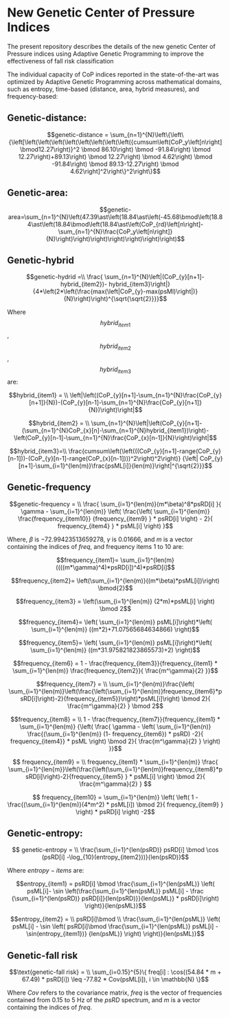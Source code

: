 # New Genetic Center of Pressure Indices

The present repository describes the details of the new genetic Center of Pressure indices using Adaptive Genetic Programming to improve the effectiveness of fall risk classification

The individual capacity of CoP indices reported in the state-of-the-art was optimized by Adaptive Genetic Programming across mathematical domains, such as entropy, time-based (distance, area, hybrid measures), and frequency-based:

## Genetic-distance:

```math
genetic-distance = \sum_{n=1}^{N}\left\{\left\{\left[\left(\left(\left(\left(\left(\left(\left(\left({cumsum\left(CoP_y\left[n\right] \bmod12.27\right)}^2 \bmod 86.10\right) \bmod -91.84\right) \bmod 12.27\right)+89.13\right) \bmod 12.27\right) \bmod 4.62\right) \bmod -91.84\right) \bmod 89.13-12.27\right) \bmod 4.62\right]^2\right\}^2\right\}
```

## Genetic-area:

```math
genetic-area=\sum_{n=1}^{N}\left(47.39\ast\left(18.84\ast\left(-45.68\bmod\left(18.84\ast\left(18.84\bmod\left(18.84\ast\left(CoP_{rd}\left[n\right]-\sum_{n=1}^{N}\frac{CoP_y\left[n\right]}{N}\right)\right)\right)\right)\right)\right)\right)
```


## Genetic-hybrid

```math
genetic-hydrid =\\
\frac{ \sum_{n=1}^{N}\left|(CoP_{y}[n+1]-hybrid_{item2})- hybrid_{item3}\right|}{4*\left(2*\left(\frac{max(\left|CoP_{y}-max(psMl)\right|)}{N}\right)\right)^{\sqrt{\sqrt{2}}}}
```

Where $$hybrid_{item1}$$ , $$hybrid_{item2}$$ , $$hybrid_{item3}$$ are:


```math
hybrid_{item1} = \\
\left|\left((CoP_{y}[n+1]-\sum_{n=1}^{N}\frac{CoP_{y}[n+1]}{N})-(CoP_{y}[n-1]-\sum_{n=1}^{N}\frac{CoP_{y}[n+1]}{N})\right)\right|
```

```math
hybrid_{item2} = \\
\sum_{n=1}^{N}\left|\left(CoP_{y}[n+1]-(\sum_{n=1}^{N}CoP_{x}[n]-\sum_{n=1}^{N}hybrid_{item1})\right)-\left(CoP_{y}[n-1]-\sum_{n=1}^{N}\frac{CoP_{x}[n-1]}{N}\right)\right|
```

```math
hybrid_{item3}=\\
\frac{cumsum\left(\left(((CoP_{y}[n+1]-range(CoP_{y}[n-1]))-(CoP_{y}[n-1]-range(CoP_{x}[n-1])))^2\right)^2\right)}
{\left| CoP_{y}[n+1]-\sum_{i=1}^{len(m)}\frac{psML[i]}{len(m)}\right|^{\sqrt{2}}}
```

## Genetic-frequency

```math
genetic-frequency = \\
\frac{ \sum_{i=1}^{len(m)}(m*\beta)^8*psRD[i] }{
\gamma -  \sum_{i=1}^{len(m)} \left( \frac{\left( \sum_{i=1}^{len(m)} \frac{frequency_{item10}} {frequency_{item9} } * psRD[i] \right) - 2}{ frequency_{item4} } * psML[i] \right)
}
```

 Where, $\beta$ is $-72.99423513659278$, $\gamma$ is $0.01666$, and $m$ is a vector containing the indices of $freq$, and frequency items 1 to 10 are:

```math
frequency_{item1}= \sum_{i=1}^{len(m}((((m*\gamma)^4)*psRD[i])^4)*psRD[i]
```

```math
frequency_{item2}= \left(\sum_{i=1}^{len(m)}((m*\beta)*psML[i])\right) \bmod{2}
```

```math
frequency_{item3} =  \left(\sum_{i=1}^{len(m)} (2*m)*psML[i] \right) \bmod 2
```

```math
frequency_{item4}= \left( \sum_{i=1}^{len(m)} psML[i]\right)*\left( 
 \sum_{i=1}^{len(m)} ((m*2)+71.07565684634866) \right)
```

```math
frequency_{item5}= \left( \sum_{i=1}^{len(m)} psML[i]\right)*\left( 
 \sum_{i=1}^{len(m)} ((m*31.975821823865573)+2) \right)
```

```math
frequency_{item6} = 1 - \frac{frequency_{item3}}{frequency_{item1} * \sum_{i=1}^{len(m)} \frac{frequency_{item2}}{  \frac{m^\gamma}{2}    }}
```

```math
frequency_{item7} = \\ 
\sum_{i=1}^{len(m)}\frac{\left( \sum_{i=1}^{len(m)}\left(\frac{\left(\sum_{i=1}^{len(m)}frequency_{item6}*psRD[i]\right)-2}{frequency_{item5}}\right)*psML[i]\right) \bmod 2}{   \frac{m^\gamma}{2}    } \bmod 2
```

```math
frequency_{item8} = 
\\
1 - \frac{frequency_{item7}}{frequency_{item1} * \sum_{i=1}^{len(m)} {\left(
 \frac{ \gamma - \left( \sum_{i=1}^{len(n)} \frac{(\sum_{i=1}^{len(m)} (1- frequency_{item6}) * psRD) -2}{ frequency_{item4}} * psML \right) \bmod 2}{  \frac{m^\gamma}{2}    } \right)  }}
```

```math
    frequency_{item9} = 
    \\
    frequency_{item1} * \sum_{i=1}^{len(m)} \frac{ \sum_{i=1}^{len{m}}\left(\frac{\left(\sum_{i=1}^{len(m)}frequency_{item8}*psRD[i]\right)-2}{frequency_{item5} }  * psML[i] \right) \bmod 2}{ \frac{m^\gamma}{2}   } 
```

```math
    frequency_{item10} = \sum_{i=1}^{len(m)} \left( \left( 1 - 
 \frac{(\sum_{i=1}^{len(m)}(4*m^2) * psML[i]) \bmod 2}{ frequency_{item9} } \right) * psRD[i] \right) -2
```


## Genetic-entropy:
```math
    genetic-entropy =
    \\
    \frac{\sum_{i=1}^{len(psRD)} psRD[i] \bmod \cos (psRD[i] -\log_{10}(entropy_{item2}))}{len(psRD)}
```

Where $entropy-items$ are:

```math
entropy_{item1} = 
psRD[i] \bmod \frac{\sum_{i=1}^{len(psML)} \left( psML[i]- \sin \left(\frac{\sum_{i=1}^{len(psML)} psML[i] - \frac {\sum_{i=1}^{len(psRD)} psRD[i]}{len(psRD)}}{len(psML)} * psRD[i]\right) \right)}{len(psML)}
```

```math
entropy_{item2} = \\
   psRD[i]\bmod  
   \\
   \frac{\sum_{i=1}^{len(psML)} \left( psML[i] - \sin \left( psRD[i]\bmod \frac{\sum_{i=1}^{len(psML)} psML[i] - \sin(entropy_{item1})} {len(psML)} \right) \right)}{len(psML)}
```

## Genetic-fall risk

```math
\text{genetic-fall risk} = 
\\
\sum_{i=0.15}^{5}\{ freq[i] : \cos((54.84 * m + 67.49) * psRD[i]) \leq -77.82 * Cov(psML[i]), i \in \mathbb{N} \}
```

Where $Cov$ refers to the covariance matrix, $freq$ is the vector of frequencies contained from 0.15 to 5 Hz of the $psRD$ spectrum, and $m$ is a vector containing the indices of $freq$.

